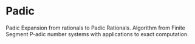 # Padic
Padic Expansion from rationals to Padic Rationals. Algorithm from Finite Segment P-adic number systems with applications to exact computation.
